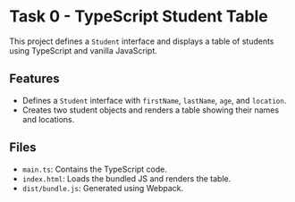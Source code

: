 # Task 0 - TypeScript Student Table

This project defines a `Student` interface and displays a table of students using TypeScript and vanilla JavaScript.

## Features

- Defines a `Student` interface with `firstName`, `lastName`, `age`, and `location`.
- Creates two student objects and renders a table showing their names and locations.

## Files

- `main.ts`: Contains the TypeScript code.
- `index.html`: Loads the bundled JS and renders the table.
- `dist/bundle.js`: Generated using Webpack.
